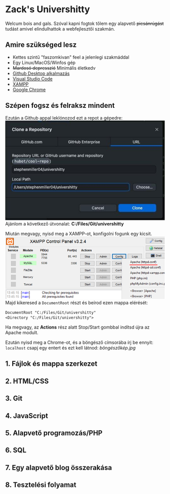 # Zack's Univershitty
Welcum bois and gals. Szóval kapni fogtok tőlem egy alapvető ~~picsánrúgást~~ tudást amivel elindulhattok a webfejlesztői szakmán.

## Amire szükséged lesz
- Kettes szintű "faszomkivan" feel a jelenlegi szakmáddal
- Egy Linux/MacOS/Winfos gép
- ~~Mardosó depresszió~~ Minimális életkedv
- [Github Desktop alkalmazás](https://desktop.github.com)
- [Visual Studio Code](https://code.visualstudio.com/download)
- [XAMPP](https://www.apachefriends.org/download.html)
- [Google Chrome](https://www.google.com/chrome/)

## Szépen fogsz és felraksz mindent
Ezután a Github appal leklónozod ezt a repot a gépedre:
![git](docs/img/git.jpg "git")
Ajánlom a következő útvonalat: __C:/Files/Git/univershitty__

Miután megvagy, nyisd meg a XAMPP-ot, konfigolni fogunk egy kicsit.
![httpdconf](docs/img/httpdconf.png "httpdconf")
<br>Majd kikeresed a `DocumentRoot` részt és beírod ezen mappa elérését:
```
DocumentRoot "C:/Files/Git/univershitty"
<Directory "C:/Files/Git/univershitty">
```

Ha megvagy, az __Actions__ rész alatt Stop/Start gombbal indítsd újra az Apache modult.

Ezután nyisd meg a Chrome-ot, és a böngésző címsorába írj be ennyit: `localhost` csapj egy entert és ezt kell látnod:
*böngészőkép.jpg*

## 1. Fájlok és mappa szerkezet

## 2. HTML/CSS

## 3. Git

## 4. JavaScript

## 5. Alapvető programozás/PHP

## 6. SQL

## 7. Egy alapvető blog összerakása

## 8. Tesztelési folyamat